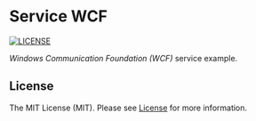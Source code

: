 # Service WCF

[![LICENSE](https://img.shields.io/badge/license-MIT-green)](LICENSE)

_Windows Communication Foundation (WCF)_ service example.

## License

The MIT License (MIT). Please see [License](LICENSE) for more information.
